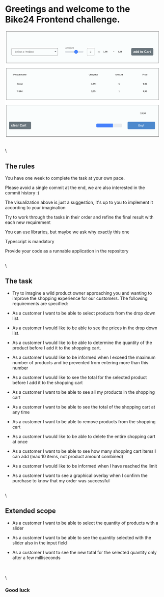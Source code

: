 # Greetings and welcome to the Bike24 Frontend challenge.

![UI example](https://github.com/Bike24/FrontendCodingChallenge/blob/main/assets/ui_example.png?raw=true)


\
\

## The rules
You have one week to complete the task at your own pace.

Please avoid a single commit at the end, we are also interested in the commit history :)

The visualization above is just a suggestion, it's up to you to implement it according to your imagination

Try to work through the tasks in their order and refine the final result with each new requirement

You can use libraries, but maybe we ask why exactly this one

Typescript is mandatory

Provide your code as a runnable application in the repository

\
\

## The task


* Try to imagine a wild product owner approaching you and wanting to improve the shopping experience for our customers. The following requirements are specified:

* As a customer I want to be able to select products from the drop down list.

* As a customer I would like to be able to see the prices in the drop down list.

* As a customer I would like to be able to determine the quantity of the product before I add it to the shopping cart.

* As a customer I would like to be informed when I exceed the maximum number of products and be prevented from entering more than this number

* As a customer I would like to see the total for the selected product before I add it to the shopping cart

* As a customer I want to be able to see all my products in the shopping cart

* As a customer I want to be able to see the total of the shopping cart at any time

* As a customer I want to be able to remove products from the shopping cart

* As a customer I would like to be able to delete the entire shopping cart at once

* As a customer I want to be able to see how many shopping cart items I can add (max 10 items, not product amount combined)

* As a customer I would like to be informed when I have reached the limit

* As a customer I want to see a graphical overlay when I confirm the purchase to know that my order was successful

\
\

## Extended scope

* As a customer I want to be able to select the quantity of products with a slider

* As a customer I want to be able to see the quantity selected with the slider also in the input field

* As a customer I want to see the new total for the selected quantity only after a few milliseconds

 
 
\
\
\

### Good luck